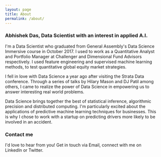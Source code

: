 ```yaml
---
layout: page
title: About
permalink: /about/
---
```


### Abhishek Das, Data Scientist with an interest in applied A.I.
I'm a Data Scientist who graduated from General Assembly's Data Science Immersive course in October 2017. I used to work as a Quantitative Analyst and Portfolio Manager at Challenger and Dimensional Fund Advisors respectively. I used feature engineering and supervised machine learning methods, to test quantitative global equity market strategies. 

I fell in love with Data Science a year ago after visiting the Strata Data conference. Through a series of talks by Hilary Mason and DJ Patil among others, I came to realize the power of Data Science in empowering us to answer interesting real world problems.

Data Science brings together the best of statistical inference, algorithmic precision and distributed computing. I'm particularly excited about the applications of predictive machine learning techniques for businesses. This is why I chose to work with a startup on predicting drivers more likely to be involved in an accident.

### Contact me
I'd love to hear from you! Get in touch via Email, connect with me on LinkedIn or Twitter.
